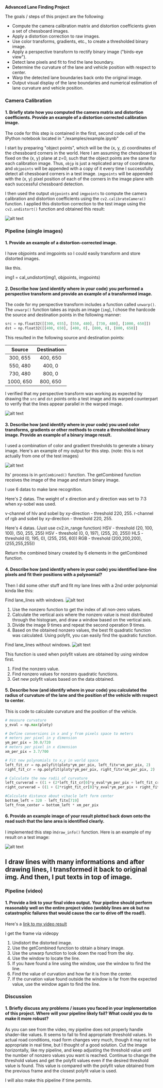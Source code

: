 **Advanced Lane Finding Project**

The goals / steps of this project are the following:

* Compute the camera calibration matrix and distortion coefficients given a set of chessboard images.
* Apply a distortion correction to raw images.
* Use color transforms, gradients, etc., to create a thresholded binary image.
* Apply a perspective transform to rectify binary image ("birds-eye view").
* Detect lane pixels and fit to find the lane boundary.
* Determine the curvature of the lane and vehicle position with respect to center.
* Warp the detected lane boundaries back onto the original image.
* Output visual display of the lane boundaries and numerical estimation of lane curvature and vehicle position.

[//]: # (Image References)

[image1]: ./output_images/undistort_chessboard.png "Undistorted"
[image2]: ./output_images/test_images_output/combined_threshold_straight_lines1.png "Binary Example"
[image3]: ./output_images/test_images_output/warped_straight_lines.png "Warp Example"
[image4]: ./output_images/test_images_output/find_lines_with_window.png "Find lane_line with windows"
[image5]: ./output_images/test_images_output/find_lines_without_window.png "Find lane_line without windows"
[image6]: ./output_images/test_images_output/final_output.png "Output"
[video1]: ./project_video.mp4 "Video"

### Camera Calibration

#### 1. Briefly state how you computed the camera matrix and distortion coefficients. Provide an example of a distortion corrected calibration image.

The code for this step is contained in the first, second code cell of the IPython notebook located in "./examples/example.ipynb"

I start by preparing "object points", which will be the (x, y, z) coordinates of the chessboard corners in the world. Here I am assuming the chessboard is fixed on the (x, y) plane at z=0, such that the object points are the same for each calibration image.  Thus, `objp` is just a replicated array of coordinates, and `objpoints` will be appended with a copy of it every time I successfully detect all chessboard corners in a test image.  `imgpoints` will be appended with the (x, y) pixel position of each of the corners in the image plane with each successful chessboard detection.  

I then used the output `objpoints` and `imgpoints` to compute the camera calibration and distortion coefficients using the `cv2.calibrateCamera()` function.  I applied this distortion correction to the test image using the `cv2.undistort()` function and obtained this result: 

![alt text][image1]

### Pipeline (single images)

#### 1. Provide an example of a distortion-corrected image.

I have objpoints and imgpoints so I could easily transform and store distorted images.

like this.

img1 = cal_undistort(img1, objpoints, imgpoints)


#### 2. Describe how (and identify where in your code) you performed a perspective transform and provide an example of a transformed image.

The code for my perspective transform includes a function called `unwarp()`.
The `unwarp()` function takes as inputs an image (`img`),
I chose the hardcode the source and destination points in the following manner:

```python
src = np.float32([[300, 655], [550, 480], [730, 480], [1000, 650]])
dst = np.float32([[400, 650], [400, 0], [800, 0], [800, 650]]
```

This resulted in the following source and destination points:

| Source        | Destination   | 
|:-------------:|:-------------:| 
| 300, 655      | 400, 650      |
| 550, 480      | 400, 0        |
| 730, 480      | 800, 0        |
| 1000, 650     | 800, 650      |

I verified that my perspective transform was working as expected by drawing the `src` and `dst` points onto a test image and its warped counterpart to verify that the lines appear parallel in the warped image.

![alt text][image3]


#### 3. Describe how (and identify where in your code) you used color transforms, gradients or other methods to create a thresholded binary image.  Provide an example of a binary image result.

I used a combination of color and gradient thresholds to generate a binary image.
Here's an example of my output for this step.  (note: this is not actually from one of the test images)

![alt text][image2]

Its' process is in `getCombined()` function.
The getCombined function receives the image of the image and return binary image.

I use 6 datas to make lane recognition.

Here's 2 datas.
The weight of x direction and y direction was set to 7:3 when xy-sobel was used.

v-channel of hlv and sobel by xy-direction - threshold 220, 255.
r-channel of rgb and sobel by xy-direction - threshold 220, 255.

Here's 4 datas. (Just use cv2.in_range function)
HSV - threshold (20, 100, 100), (50, 255, 255)
HSV - threshold (0, 0, 197), (255, 20, 255))
HLS - threshold (0, 195, 0), (255, 255, 60))
RGB - threshold (200,200,200), (255,255,255))

Return the combined binary created by 6 elements in the getCombined function.

#### 4. Describe how (and identify where in your code) you identified lane-line pixels and fit their positions with a polynomial?

Then I did some other stuff and fit my lane lines with a 2nd order polynomial kinda like this:

Find lane_lines with windows.
![alt text][image4]

1. Use the nonzero function to get the index of all non-zero values.
2. Calculate the vertical axis where the nonzero value is most distributed through the histogram, and draw a window based on the vertical axis.
3. Divide the image 9 times and repeat the second operation 9 times.
4. Based on the obtained nonzero values, the best fit quadratic function was calculated. Using polyfit, you can easily find the quadratic function.

Find lane_lines without windows.
![alt text][image4]

This function is used when polyfit values are obtained by using window first.
1. Find the nonzero value.
2. Find nonzero values for nonzero quadratic functions.
3. Get new polyfit values based on the data obtained.

#### 5. Describe how (and identify where in your code) you calculated the radius of curvature of the lane and the position of the vehicle with respect to center.

This is code to calculate curvature and the position of the vehicle.
```python
# measure curvature
y_eval = np.max(ploty)

# Define conversions in x and y from pixels space to meters
# meters per pixel in y dimension
ym_per_pix = 30.0/720
# meters per pixel in x dimension 
xm_per_pix = 3.7/700 

# Fit new polynomials to x,y in world space
left_fit_cr = np.polyfit(ploty*ym_per_pix, left_fitx*xm_per_pix, 2)
right_fit_cr = np.polyfit(ploty*ym_per_pix, right_fitx*xm_per_pix, 2)

# Calculate the new radii of curvature
left_curverad = ((1 + (2*left_fit_cr[0]*y_eval*ym_per_pix + left_fit_cr[1])**2)**1.5) / np.absolute(2*left_fit_cr[0])
right_curverad = ((1 + (2*right_fit_cr[0]*y_eval*ym_per_pix + right_fit_cr[1])**2)**1.5) / np.absolute(2*right_fit_cr[0])

#Calculate distance about vihacle left form center
bottom_left = 320 - left_fitx[719]
left_from_center = bottom_left * xm_per_pix
```

#### 6. Provide an example image of your result plotted back down onto the road such that the lane area is identified clearly.

I implemented this step in`draw_info()` function.  Here is an example of my result on a test image:

![alt text][image6]

I draw lines with many informations and after drawing lines, I transformed it back to original img.
And then, I put texts in top of image.
---

### Pipeline (video)

#### 1. Provide a link to your final video output.  Your pipeline should perform reasonably well on the entire project video (wobbly lines are ok but no catastrophic failures that would cause the car to drive off the road!).

Here's a [link to my video result](./output_images/project_output.mp4)

I get the frame via videopy
1. Undistort the distorted image.
2. Use the getCombined function to obtain a binary image.
3. Use the unwarp function to look down the road from the sky.
4. Use the window to locate the line.
5. If you have found a line using the window, use the window to find the line.
6. Find the value of curvation and how far it is from the center.
7. If the curvation value found outside the window is far from the expected value, use the window again to find the line.


### Discussion

#### 1. Briefly discuss any problems / issues you faced in your implementation of this project.  Where will your pipeline likely fail?  What could you do to make it more robust?

As you can see from the video, my pipeline does not properly handle shader-like values. It seems to fail to find appropriate threshold values.
In actual road conditions, road form changes very much, though it may not be appropriate in real time, but I thought of a good solution.
Cut the image horizontally, like my pipeline, and keep adjusting the threshold value until the number of nonzero values you want is reached. Continue to change the threshold values and get the polyfit values even if the desired threshold value is found. This value is compared with the polyfit value obtained from the previous frame and the closest polyfit value is used.

I will also make this pipeline if time permits.

